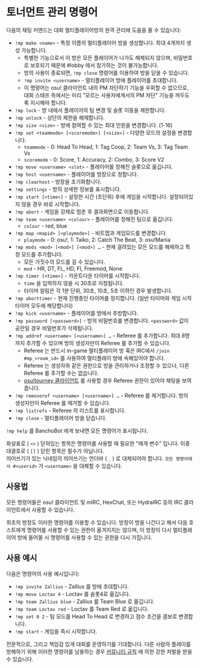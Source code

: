 # 토너먼트 관리 명령어

다음의 채팅 커맨드는 대회 멀티플레이어방의 원격 관리에 도움을 줄 수 있습니다:

- `!mp make <name>` - 특정 이름의 멀티플레이어 방을 생성합니다. 최대 4개까지 생성 가능합니다.
  - 특별한 기능으로서 이 방은 모든 플레이어가 나가도 해체되지 않으며, 비밀번호로 보호되기 때문에 #lobby 에서 참가하는 것이 불가능합니다.
  - 방의 사용이 종료되면, `!mp close` 명령어를 이용하여 방을 닫을 수 있습니다.
  - `!mp invite <username>` - 멀티플레이어 방에 플레이어를 초대합니다.
  - 이 명령어는 osu! 클라이언트 내의 PM 차단하기 기능을 우회할 수 없으므로, 대회 스태프 측에서는 미리 "모르는 사용자에게서의 PM 차단" 기능을 꺼두도록 지시해야 합니다.
- `!mp lock` - 방 내에서 플레이어의 팀 변경 및 슬롯 이동을 제한합니다.
- `!mp unlock` - 상단의 제한을 해제합니다.
- `!mp size <size>` - 방에 참여할 수 있는 최대 인원을 변경합니다. (1-16)
- `!mp set <teammode> [<scoremode>] [<size>]` - 다양한 모드의 설정을 변경합니다.
  - `teammode` - 0: Head To Head, 1: Tag Coop, 2: Team Vs, 3: Tag Team Vs
  - `scoremode` - 0: Score, 1: Accuracy, 2: Combo, 3: Score V2
- `!mp move <username> <slot>` - 플레이어를 정해진 슬롯으로 옮깁니다.
- `!mp host <username>` - 플레이어를 방장으로 정합니다.
- `!mp clearhost` - 방장을 초기화합니다.
- `!mp settings` - 방의 상세한 정보를 표시합니다.
- `!mp start [<time>]` - 설정한 시간 (초단위) 후에 게임을 시작합니다. 설정되어있지 않을 경우 바로 시작합니다.
- `!mp abort` - 게임을 강제로 멈춘 후 결과화면으로 이동합니다.
- `!mp team <username> <colour>` - 플레이어를 정해진 팀으로 옮깁니다.
  - `colour` - red, blue
- `!mp map <mapid> [<playmode>]` - 비트맵과 게임모드를 변경합니다.
  - `playmode` - 0: osu!, 1: Taiko, 2: Catch The Beat, 3: osu!Mania
- `!mp mods <mod> [<mod>] [<mod>] …` - 현재 걸려있는 모든 모드를 해제하고 특정 모드를 추가합니다.
  - 모든 가짓수의 모드를 걸 수 있습니다.
  - `mod` - HR, DT, FL, HD, FI, Freemod, None
- `!mp timer [<time>]` - 카운트다운 타이머를 시작합니다.
  - `time` 을 입력하지 않을 시 30초로 지정됩니다.
  - 타이머 알림은 각 1분 단위, 30초, 10초, 5초 이하인 경우 발생합니다.
- `!mp aborttimer` - 현재 진행중인 타이머를 정지합니다. (일반 타이머와 게임 시작 타이머 모두에 해당합니다)
- `!mp kick <username>` - 플레이어를 방에서 추방합니다.
- `!mp password [<password>]` - 방의 비밀번호를 변경합니다. `<password>` 값이 공란일 경우 비밀번호가 삭제됩니다.
- `!mp addref <username> [<username>] …` - Referee 를 추가합니다. 최대 8명까지 추가할 수 있으며 방의 생성자만이 Referee 를 추가할 수 있습니다.
  - Referee 는 반드시 in-game 멀티플레이어 방 혹은 IRC에서 `/join #mp_<room_id>` 를 사용하여 멀티플레이 방에 속해있어야 합니다. 
  - Referee 는 생성자와 같은 권한으로 방을 관리하거나 조정할 수 있으나, 다른 Referee 를 추가할 수는 없습니다. 
  - [osu!tourney 클라이언트](/wiki/osu!tourney "osu!tourney") 를 사용할 경우 Referee 권한이 있어야 채팅을 보여줍니다.
- `!mp removeref <username> [<username>] …` - Referee 를 제거합니다. 방의 생성자만이 Referee 를 제거할 수 있습니다.
- `!mp listrefs` - Referee 의 리스트를 표시합니다.
- `!mp close` - 멀티플레이어 방을 닫습니다.

`!mp help` 를 BanchoBot 에게 보내면 모든 명령어가 표시됩니다.

화살표로 ( `<>` ) 닫혀있는 항목은 명령어를 사용할 때 필요한 "매개 변수" 입니다. 이중 대괄호로 ( `[]` ) 닫힌 항목은 필수가 아닙니다.   
띄어쓰기가 있는 닉네임의 띄어쓰기는 언더바 ( `_` ) 로 대체되어야 합니다. `모든 명령어에서 #<userid>` 가 `<username>` 을 대체할 수 있습니다.

## 사용법

모든 명령어들은 osu! 클라이언트 및 mIRC, HexChat, 또는 HydraIRC 등의 IRC 클라이언트에서 사용할 수 있습니다.

최초의 방장도 이러한 명령어를 이용할 수 있습니다. 방장이 방을 나간다고 해서 다음 호스트에게 명령어를 사용할 수 있는 권한이 옮겨지지는 않으며, 이 방장이 다시 멀티플레이어 방에 들어올 시 명령어를 사용할 수 있는 권한을 다시 가집니다.

## 사용 예시

다음은 명령어의 사용 예시입니다:

- `!mp invite Zallius` - Zallius 를 방에 초대합니다.
- `!mp move Loctav 4` - Loctav 를 슬롯4로 옮깁니다.
- `!mp team Zallius blue` - Zallius 를 Team Blue 로 옮깁니다.
- `!mp team Loctav red` - Loctav 를 Team Red 로 옮깁니다.
- `!mp set 0 2` - 팀 모드를 Head To Head 로 변경하고 점수 조건을 콤보로 변경합니다.
- `!mp start` - 게임을 즉시 시작합니다.

전문적으로, 그리고 책임감 있게 대회를 운영하기를 기대합니다. 다른 사람의 플레이를 방해하기 위해 이러한 명령어를 남용하는 경우 [커뮤니티 규칙](/wiki/Rules "Community Rules") 에 의한 강한 처벌을 받을 수 있습니다.
